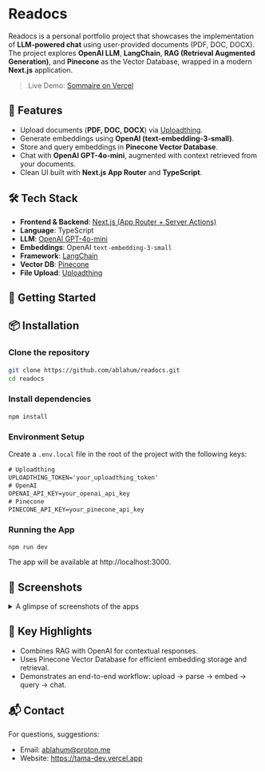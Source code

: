 # Readocs

Readocs is a personal portfolio project that showcases the implementation of **LLM-powered chat** using user-provided documents (PDF, DOC, DOCX). The project explores **OpenAI LLM**, **LangChain**, **RAG (Retrieval Augmented Generation)**, and **Pinecone** as the Vector Database, wrapped in a modern **Next.js** application.

> Live Demo: [Sommaire on Vercel](https://readocs-ablahum.vercel.app)

## 🚀 Features

- Upload documents (**PDF, DOC, DOCX**) via [Uploadthing](https://uploadthing.com/).
- Generate embeddings using **OpenAI (text-embedding-3-small)**.
- Store and query embeddings in **Pinecone Vector Database**.
- Chat with **OpenAI GPT-4o-mini**, augmented with context retrieved from your documents.
- Clean UI built with **Next.js App Router** and **TypeScript**.

## 🛠️ Tech Stack
- **Frontend & Backend**: [Next.js (App Router + Server Actions)](https://nextjs.org/)
- **Language**: TypeScript
- **LLM**: [OpenAI GPT-4o-mini](https://platform.openai.com/)
- **Embeddings**: OpenAI `text-embedding-3-small`
- **Framework**: [LangChain](https://www.langchain.com/)
- **Vector DB**: [Pinecone](https://www.pinecone.io/)
- **File Upload**: [Uploadthing](https://uploadthing.com/)

## 🚀 Getting Started

## 📦 Installation
### Clone the repository
```bash
git clone https://github.com/ablahum/readocs.git
cd readocs
```

### Install dependencies
```
npm install
```

### Environment Setup
Create a `.env.local` file in the root of the project with the following keys:
```
# Uploadthing
UPLOADTHING_TOKEN='your_uploadthing_token'
# OpenAI
OPENAI_API_KEY=your_openai_api_key
# Pinecone
PINECONE_API_KEY=your_pinecone_api_key
```

### Running the App
```
npm run dev
```
The app will be available at http://localhost:3000.

## 📸 Screenshots
<details>
  <summary>A glimpse of screenshots of the apps</summary>

  ### Upload page
  ![home](https://github.com/ablahum/readocs/blob/main/public/upload.png)
  ### Ask page
  ![upload](https://github.com/ablahum/readocs/blob/main/public/ask.png)
  ### Ask with Answer page
  ![dashboard](https://github.com/ablahum/readocs/blob/main/public/ask-answer.png)
</details>

## 🔑 Key Highlights
- Combines RAG with OpenAI for contextual responses.
- Uses Pinecone Vector Database for efficient embedding storage and retrieval.
- Demonstrates an end-to-end workflow: upload → parse → embed → query → chat.

## 📬 Contact
For questions, suggestions:
- Email: ablahum@proton.me
- Website: https://tama-dev.vercel.app